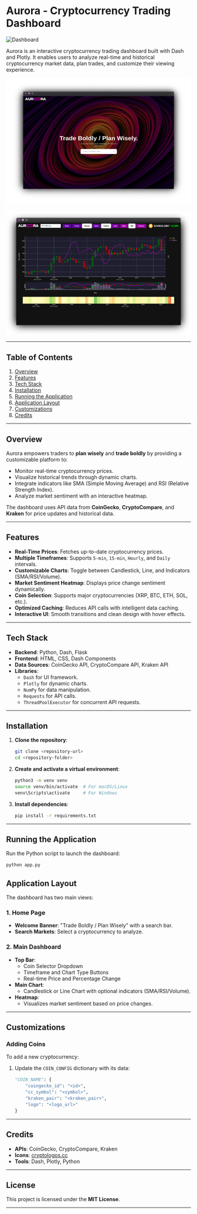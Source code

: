 # **Aurora - Cryptocurrency Trading Dashboard**

![Dashboard](assets/small_aurora_logo.png)

Aurora is an interactive cryptocurrency trading dashboard built with Dash and Plotly. It enables users to analyze real-time and historical cryptocurrency market data, plan trades, and customize their viewing experience.

![Home Page](assets/home.png)

![Dashboard](assets/main.png)

---

## **Table of Contents**

1. [Overview](#overview)
2. [Features](#features)
3. [Tech Stack](#tech-stack)
4. [Installation](#installation)
5. [Running the Application](#running-the-application)
6. [Application Layout](#application-layout)
7. [Customizations](#customizations)
9. [Credits](#credits)

---

## **Overview**

Aurora empowers traders to **plan wisely** and **trade boldly** by providing a customizable platform to:

- Monitor real-time cryptocurrency prices.
- Visualize historical trends through dynamic charts.
- Integrate indicators like SMA (Simple Moving Average) and RSI (Relative Strength Index).
- Analyze market sentiment with an interactive heatmap.

The dashboard uses API data from **CoinGecko**, **CryptoCompare**, and **Kraken** for price updates and historical data.

---

## **Features**

- **Real-Time Prices**: Fetches up-to-date cryptocurrency prices.
- **Multiple Timeframes**: Supports `5-min`, `15-min`, `Hourly`, and `Daily` intervals.
- **Customizable Charts**: Toggle between Candlestick, Line, and Indicators (SMA/RSI/Volume).
- **Market Sentiment Heatmap**: Displays price change sentiment dynamically.
- **Coin Selection**: Supports major cryptocurrencies (XRP, BTC, ETH, SOL, etc.).
- **Optimized Caching**: Reduces API calls with intelligent data caching.
- **Interactive UI**: Smooth transitions and clean design with hover effects.

---

## **Tech Stack**

- **Backend**: Python, Dash, Flask
- **Frontend**: HTML, CSS, Dash Components
- **Data Sources**: CoinGecko API, CryptoCompare API, Kraken API
- **Libraries**:
  - `Dash` for UI framework.
  - `Plotly` for dynamic charts.
  - `NumPy` for data manipulation.
  - `Requests` for API calls.
  - `ThreadPoolExecutor` for concurrent API requests.

---

## **Installation**

1. **Clone the repository**:

   ```bash
   git clone <repository-url>
   cd <repository-folder>
   ```

2. **Create and activate a virtual environment**:

   ```bash
   python3 -m venv venv
   source venv/bin/activate  # For macOS/Linux
   venv\Scripts\activate     # For Windows
   ```

3. **Install dependencies**:

   ```bash
   pip install -r requirements.txt
   ```

---

## **Running the Application**

Run the Python script to launch the dashboard:

```bash
python app.py
```

## **Application Layout**

The dashboard has two main views:

### **1. Home Page**
- **Welcome Banner**: "Trade Boldly / Plan Wisely" with a search bar.
- **Search Markets**: Select a cryptocurrency to analyze.

### **2. Main Dashboard**
- **Top Bar**:
  - Coin Selector Dropdown
  - Timeframe and Chart Type Buttons
  - Real-time Price and Percentage Change
- **Main Chart**:
  - Candlestick or Line Chart with optional indicators (SMA/RSI/Volume).
- **Heatmap**:
  - Visualizes market sentiment based on price changes.

---

## **Customizations**

### **Adding Coins**
To add a new cryptocurrency:
1. Update the `COIN_CONFIG` dictionary with its data:
   ```python
   "COIN_NAME": {
       "coingecko_id": "<id>",
       "cc_symbol": "<symbol>",
       "kraken_pair": "<kraken_pair>",
       "logo": "<logo_url>"
   }
   ```
---

## **Credits**

- **APIs**: CoinGecko, CryptoCompare, Kraken
- **Icons**: [cryptologos.cc](https://cryptologos.cc)
- **Tools**: Dash, Plotly, Python

---

## **License**

This project is licensed under the **MIT License**.

---

